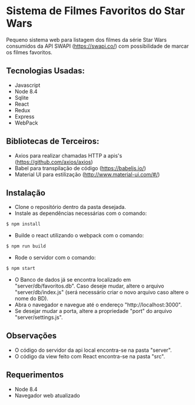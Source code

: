 
# Sistema de Filmes Favoritos do Star Wars

Pequeno sistema web para listagem dos filmes da série Star Wars consumidos da API SWAPI (https://swapi.co/) com possibilidade de marcar os filmes favoritos.

## Tecnologias Usadas:

- Javascript
- Node 8.4
- Sqlite
- React
- Redux
- Express
- WebPack

## Bibliotecas de Terceiros:

- Axios para realizar chamadas HTTP a apis's (https://github.com/axios/axios)
- Babel para transpilação de código (https://babeljs.io/)
- Material UI para estilização (http://www.material-ui.com/#/)

## Instalação

- Clone o repositório dentro da pasta desejada.
- Instale as dependências necessárias com o comando:
```bash
$ npm install
```
- Builde o react utilizando o webpack com o comando:
```bash
$ npm run build
```
- Rode o servidor com o comando:
```bash
$ npm start
```
- O Banco de dados já se encontra localizado em "server/db/favoritos.db". Caso deseje mudar, altere o arquivo "server/db/index.js" (será necessário criar o novo arquivo caso altere o nome do BD).
- Abra o navegador e navegue até o endereço "http://localhost:3000".
- Se desejar mudar a porta, altere a propriedade "port" do arquivo "server/settings.js".

## Observações

- O código do servidor da api local encontra-se na pasta "server".
- O código da view feito com React encontra-se na pasta "src".

## Requerimentos

- Node 8.4
- Navegador web atualizado



